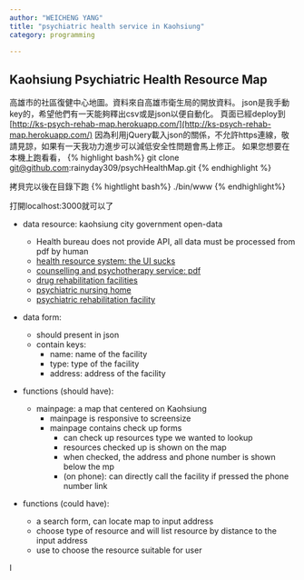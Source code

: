 ```yaml
---
author: "WEICHENG YANG"
title: "psychiatric health service in Kaohsiung"
category: programming

---
```


## Kaohsiung Psychiatric Health Resource Map

高雄市的社區復健中心地圖。資料來自高雄市衛生局的開放資料。
json是我手動key的，希望他們有一天能夠釋出csv或是json以便自動化。
頁面已經deploy到[http://ks-psych-rehab-map.herokuapp.com/](http://ks-psych-rehab-map.herokuapp.com/)
因為利用jQuery載入json的關係，不允許https連線，敬請見諒，如果有一天我功力進步可以減低安全性問題會馬上修正。
如果您想要在本機上跑看看，
{% highlight bash%}
git clone git@github.com:rainyday309/psychHealthMap.git
{% endhighlight %}

拷貝完以後在目錄下跑
{% hightlight bash%}
./bin/www
{% endhighlight%}

打開localhost:3000就可以了

- data resource: kaohsiung city government open-data
  - Health bureau does not provide API, all data must be processed from pdf by human
  - [health resource system: the UI sucks](http://khd.kcg.gov.tw/Main.aspx?sn=986)
  - [counselling and psychotherapy service: pdf](http://data.kaohsiung.gov.tw/Opendata/DetailList.aspx?CaseNo1=AG&CaseNo2=42&Lang=C&FolderType=O)
  - [drug rehabilitation facilities](http://data.kaohsiung.gov.tw/Opendata/DetailList.aspx?CaseNo1=AG&CaseNo2=43&Lang=C&FolderType=O)
  - [psychiatric nursing home](http://data.kaohsiung.gov.tw/Opendata/DetailList.aspx?CaseNo1=AG&CaseNo2=44&Lang=C&FolderType=O)
  - [psychiatric rehabilitation facility](http://data.kaohsiung.gov.tw/Opendata/DetailList.aspx?CaseNo1=AG&CaseNo2=45&Lang=C&FolderType=O)

- data form:
  - should present in json  
  - contain keys:  
    - name: name of the facility
    - type: type of the facility
    - address: address of the facility
- functions (should have):
  - mainpage: a map that centered on Kaohsiung
    - mainpage is responsive to screensize
    - mainpage contains check up forms
      - can check up resources type we wanted to lookup
      - resources checked up is shown on the map
      - when checked, the address and phone number is shown below the mp
      - (on phone): can directly call the facility if pressed the phone number link
- functions (could have):
  - a search form, can locate map to input address
  - choose type of resource and will list resource by distance to the input address
  - use to choose the resource suitable for user

I
